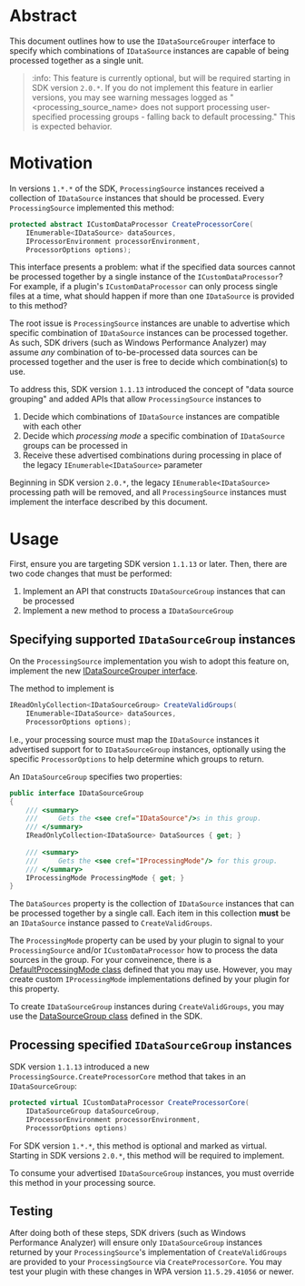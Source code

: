 # Abstract
This document outlines how to use the `IDataSourceGrouper` interface to specify which combinations of `IDataSource` instances are capable
of being processed together as a single unit.

> :info: This feature is currently optional, but will be required starting in SDK version `2.0.*`.
> If you do not implement this feature in earlier versions, you may see warning messages logged
> as "<processing_source_name> does not support processing user-specified processing groups - falling back to default processing."
> This is expected behavior.

# Motivation
In versions `1.*.*` of the SDK, `ProcessingSource` instances received a collection of `IDataSource` instances that should be processed.
Every `ProcessingSource` implemented this method:

```cs
protected abstract ICustomDataProcessor CreateProcessorCore(
    IEnumerable<IDataSource> dataSources,
    IProcessorEnvironment processorEnvironment,
    ProcessorOptions options);
```

This interface presents a problem: what if the specified data sources cannot be processed together by a single
instance of the `ICustomDataProcessor`? For example, if a plugin's `ICustomDataProcessor` can only process
single files at a time, what should happen if more than one `IDataSource` is provided to this method?

The root issue is `ProcessingSource` instances are unable to advertise which specific combination of `IDataSource` instances
can be processed together. As such, SDK drivers (such as Windows Performance Analyzer) may assume *any* combination
of to-be-processed data sources can be processed together and the user is free to decide which combination(s) to use.

To address this, SDK version `1.1.13` introduced the concept of "data source grouping" and added APIs that allow
`ProcessingSource` instances to
1. Decide which combinations of `IDataSource` instances are compatible with each other
2. Decide which *processing mode* a specific combination of `IDataSource` groups can be processed in
3. Receive these advertised combinations during processing in place of the legacy `IEnumerable<IDataSource>` parameter

Beginning in SDK version `2.0.*`, the legacy `IEnumerable<IDataSource>` processing path will be removed, and all `ProcessingSource` instances must implement the interface described by this document.

# Usage
First, ensure you are targeting SDK version `1.1.13` or later. Then, there are two code changes that must be performed:
1. Implement an API that constructs `IDataSourceGroup` instances that can be processed
2. Implement a new method to process a `IDataSourceGroup`

## Specifying supported `IDataSourceGroup` instances
On the `ProcessingSource` implementation you wish to adopt this feature on, implement the new [IDataSourceGrouper interface](https://github.com/microsoft/microsoft-performance-toolkit-sdk/blob/main/src/Microsoft.Performance.SDK/Processing/DataSourceGrouping/IDataSourceGrouper.cs).

The method to implement is

```cs
IReadOnlyCollection<IDataSourceGroup> CreateValidGroups(
    IEnumerable<IDataSource> dataSources,
    ProcessorOptions options);
```

I.e., your processing source must map the `IDataSource` instances it advertised support for to `IDataSourceGroup` instances, optionally
using the specific `ProcessorOptions` to help determine which groups to return. 

An `IDataSourceGroup` specifies two properties:

```cs
public interface IDataSourceGroup
{
    /// <summary>
    ///     Gets the <see cref="IDataSource"/>s in this group.
    /// </summary>
    IReadOnlyCollection<IDataSource> DataSources { get; }
    
    /// <summary>
    ///     Gets the <see cref="IProcessingMode"/> for this group.
    /// </summary>
    IProcessingMode ProcessingMode { get; }
}
```

The `DataSources` property is the collection of `IDataSource` instances that can be processed together by a single call. Each item in this collection
**must** be an `IDataSource` instance passed to `CreateValidGroups`.

The `ProcessingMode` property can be used by your plugin to signal to your `ProcessingSource` and/or `ICustomDataProcessor` how to process the data sources in the group.
For your conveinence, there is a [DefaultProcessingMode class](https://github.com/microsoft/microsoft-performance-toolkit-sdk/blob/main/src/Microsoft.Performance.SDK/Processing/DefaultProcessingMode.cs)
defined that you may use. However, you may create custom `IProcessingMode` implementations defined by your plugin for this property.

To create `IDataSourceGroup` instances during `CreateValidGroups`, you may use the [DataSourceGroup class](https://github.com/microsoft/microsoft-performance-toolkit-sdk/blob/main/src/Microsoft.Performance.SDK/Processing/DataSourceGrouping/DataSourceGroup.cs) defined in the SDK.

## Processing specified `IDataSourceGroup` instances
SDK version `1.1.13` introduced a new `ProcessingSource.CreateProcessorCore` method that takes in an `IDataSourceGroup`:

```cs
protected virtual ICustomDataProcessor CreateProcessorCore(
    IDataSourceGroup dataSourceGroup,
    IProcessorEnvironment processorEnvironment,
    ProcessorOptions options)
```

For SDK version `1.*.*`, this method is optional and marked as virtual. Starting in SDK versions `2.0.*`, this method will be required to implement.

To consume your advertised `IDataSourceGroup` instances, you must override this method in your processing source.

## Testing

After doing both of these steps, SDK drivers (such as Windows Performance Analyzer) will ensure only `IDataSourceGroup` instances returned by your `ProcessingSource`'s implementation of `CreateValidGroups` are provided to your `ProcessingSource` via `CreateProcessorCore`. You may test your plugin with these changes in WPA version `11.5.29.41056` or newer.